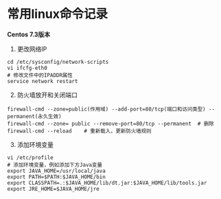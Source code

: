 # 常用linux命令记录

**Centos 7.3版本**
1. 更改网络IP
```
cd /etc/sysconfig/network-scripts
vi ifcfg-eth0
# 修改文件中的IPADDR属性
service network restart
```
2. 防火墙放开和关闭端口
```
firewall-cmd --zone=public(作用域) --add-port=80/tcp(端口和访问类型) --permanent(永久生效)
firewall-cmd --zone= public --remove-port=80/tcp --permanent  # 删除
firewall-cmd --reload    # 重新载入，更新防火墙规则
```
3. 添加环境变量
```
vi /etc/profile
# 添加环境变量，例如添加下方Java变量
export JAVA_HOME=/usr/local/java
export PATH=$PATH:$JAVA_HOME/bin
export CLASSPATH=.:$JAVA_HOME/lib/dt.jar:$JAVA_HOME/lib/tools.jar
export JRE_HOME=$JAVA_HOME/jre
```
